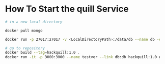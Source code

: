 # How To Start the quill Service 

``` bash
# in a new local directory

docker pull mongo

docker run -p 27017:27017 -v <LocalDirectoryPath>:/data/db --name db -d mongo

# go to repository
docker build --tag=hackquill:1.0 .
docker run -it -p 3000:3000 --name testver --link db:db hackquill:1.0 gulp server
```





